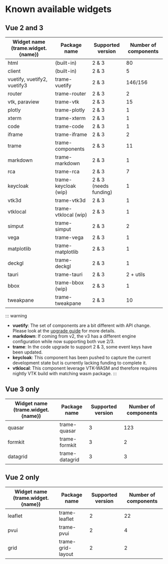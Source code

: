 # Known available widgets

## Vue 2 and 3

| Widget name (trame.widget.{name}) | Package name | Supported version | Number of components |
| --- | --- | --- | --- |
| html | (built-in) | 2 & 3 | 80 |
| client | (built-in) | 2 & 3 | 5 |
| vuetify, vuetify2, vuetify3 | trame-vuetify | 2 & 3 | 146/156 |
| router | trame-router | 2 & 3 | 2 |
| vtk, paraview | trame-vtk | 2 & 3 | 15 |
| plotly | trame-plotly | 2 & 3 | 1 |
| xterm | trame-xterm | 2 & 3 | 1 |
| code | trame-code | 2 & 3 | 1 |
| iframe | trame-iframe | 2 & 3 | 2 |
| trame | trame-components | 2 & 3 | 11 |
| markdown | trame-markdown | 2 & 3 | 1 |
| rca | trame-rca | 2 & 3 | 7 |
| keycloak | trame-keycloak (wip) | 2 & 3 (needs funding) | 1 |
| vtk3d | trame-vtk3d | 2 & 3 | 1 |
| vtklocal | trame-vtklocal (wip) | 2 & 3 | 1 |
| simput | trame-simput | 2 & 3 | 2 |
| vega | trame-vega | 2 & 3 | 1 |
| matplotlib | trame-matplotlib | 2 & 3 | 1 |
| deckgl | trame-deckgl | 2 & 3 | 1 |
| tauri | trame-tauri | 2 & 3 | 2 + utils |
| bbox | trame-bbox (wip) | 2 & 3 | 1 |
| tweakpane | trame-tweakpane | 2 & 3 | 10 |

::: warning
- **vuetify**: The set of components are a bit different with API change. Please look at the [upgrade guide](https://vuetifyjs.com/en/getting-started/upgrade-guide/) for more details.
- **markdown**: If coming from v2, the v3 has a different engine configuration while now supporting both vue 2/3.
- **trame**: In the code upgrade to support 2 & 3, some event keys have been updated.
- **keycloak**: This component has been pushed to capture the current development state but is currently lacking funding to complete it.
- **vtklocal**: This component leverage VTK-WASM and therefore requires nightly VTK build with matching wasm package.
:::

## Vue 3 only

| Widget name (trame.widget.{name}) | Package name | Supported version | Number of components |
| --- | --- | --- | --- |
| quasar | trame-quasar | 3 | 123 |
| formkit | trame-formkit | 3 | 2 |
| datagrid | trame-datagrid | 3 | 3 |

## Vue 2 only

| Widget name (trame.widget.{name}) | Package name | Supported version | Number of components |
| --- | --- | --- | --- |
| leaflet | trame-leaflet | 2 | 22 |
| pvui | trame-pvui | 2 | 4 |
| grid | trame-grid-layout | 2 | 2 |

